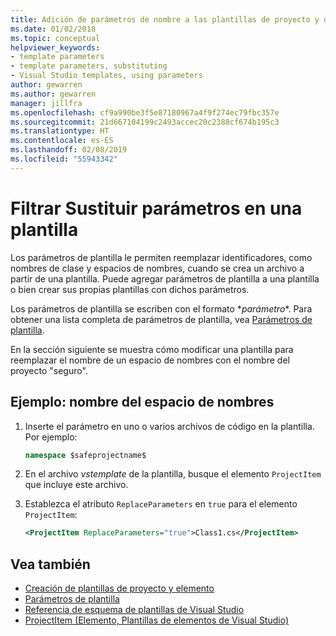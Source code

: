 ```yaml
---
title: Adición de parámetros de nombre a las plantillas de proyecto y de elemento
ms.date: 01/02/2018
ms.topic: conceptual
helpviewer_keywords:
- template parameters
- template parameters, substituting
- Visual Studio templates, using parameters
author: gewarren
ms.author: gewarren
manager: jillfra
ms.openlocfilehash: cf9a990be3f5e87180967a4f9f274ec79fbc357e
ms.sourcegitcommit: 21d667104199c2493accec20c2388cf674b195c3
ms.translationtype: HT
ms.contentlocale: es-ES
ms.lasthandoff: 02/08/2019
ms.locfileid: "55943342"
---
```

# <a name="how-to-substitute-parameters-in-a-template"></a>Filtrar Sustituir parámetros en una plantilla

Los parámetros de plantilla le permiten reemplazar identificadores, como nombres de clase y espacios de nombres, cuando se crea un archivo a partir de una plantilla. Puede agregar parámetros de plantilla a una plantilla o bien crear sus propias plantillas con dichos parámetros.

Los parámetros de plantilla se escriben con el formato $*parámetro*$. Para obtener una lista completa de parámetros de plantilla, vea [Parámetros de plantilla](../ide/template-parameters.md).

En la sección siguiente se muestra cómo modificar una plantilla para reemplazar el nombre de un espacio de nombres con el nombre del proyecto "seguro".

## <a name="example---namespace-name"></a>Ejemplo: nombre del espacio de nombres

1. Inserte el parámetro en uno o varios archivos de código en la plantilla. Por ejemplo:

    ```csharp
    namespace $safeprojectname$
    ```

1. En el archivo *vstemplate* de la plantilla, busque el elemento `ProjectItem` que incluye este archivo.

1. Establezca el atributo `ReplaceParameters` en `true` para el elemento `ProjectItem`:

    ```xml
    <ProjectItem ReplaceParameters="true">Class1.cs</ProjectItem>
    ```

## <a name="see-also"></a>Vea también

- [Creación de plantillas de proyecto y elemento](../ide/creating-project-and-item-templates.md)
- [Parámetros de plantilla](../ide/template-parameters.md)
- [Referencia de esquema de plantillas de Visual Studio](../extensibility/visual-studio-template-schema-reference.md)
- [ProjectItem (Elemento, Plantillas de elementos de Visual Studio)](../extensibility/projectitem-element-visual-studio-item-templates.md)